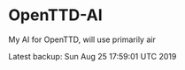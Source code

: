 # OpenTTD-AI
My AI for OpenTTD, will use primarily air

Latest backup: Sun Aug 25 17:59:01 UTC 2019
